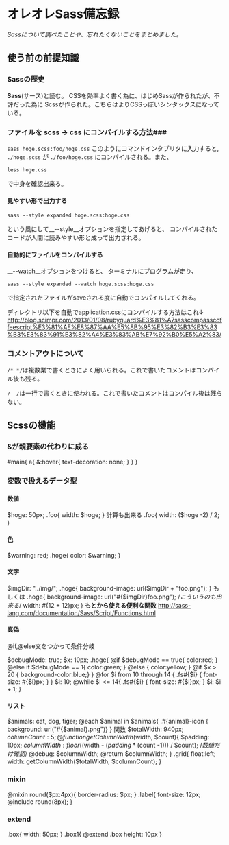 # オレオレSass備忘録

_Sassについて調べたことや、忘れたくないことをまとめました。_

## 使う前の前提知識

### Sassの歴史

__Sass__(サース)と読む。
  CSSを効率よく書く為に、はじめSassが作られたが、不評だった為に
Scssが作られた。こちらはよりCSSっぽいシンタックスになっている。

### ファイルを scss -> css にコンパイルする方法###

`sass hoge.scss:foo/hoge.css`
このようにコマンドインタプリタに入力すると,
  `./hoge.scss` が `./foo/hoge.css`
にコンパイルされる。また、

`less hoge.css`

で中身を確認出来る。

#### 見やすい形で出力する

`sass --style expanded hoge.scss:hoge.css`

という風にして__--style__オプションを指定してあげると、
コンパイルされたコードが人間に読みやすい形と成って出力される。

#### 自動的にファイルをコンパイルする

__--watch__オプションをつけると、
ターミナルにプログラムが走り、

`sass --style expanded --watch hoge.scss:hoge.css`

で指定されたファイルがsaveされる度に自動でコンパイルしてくれる。

ディレクトリ以下を自動でapplication.cssにコンパイルする方法はこれ↓
<http://blog.scimpr.com/2013/01/08/rubyguard%E3%81%A7sasscompasscoffeescript%E3%81%AE%E8%87%AA%E5%8B%95%E3%82%B3%E3%83%B3%E3%83%91%E3%82%A4%E3%83%AB%E7%92%B0%E5%A2%83/>

### コメントアウトについて
`/* */`は複数業で書くときによく用いられる。これで書いたコメントはコンパイル後も残る。

`/  /`は一行で書くときに使われる。これで書いたコメントはコンパイル後は残らない。

## Scssの機能
### &が親要素の代わりに成る
  #main{
    a{
      &:hover{
        text-decoration: none;
      }
    }
  }

### 変数で扱えるデータ型
#### 数値
  $hoge: 50px;
  .foo{
    width: $hoge;
  }
計算も出来る
  .foo{
    width: ($hoge -2) / 2;
  }
#### 色
  $warning: red;
  .hoge{
    color: $warning;
  }
#### 文字
  $imgDir: "../img/";
  .hoge{
    background-image: url($imgDir + "foo.png");
  }
もしくは
  .hoge{
    background-image: url("#{$imgDir}foo.png");
    /*こういうのも出来る*/
    width: #{12 + 12}px;
  }
__もとから使える便利な関数__
<http://sass-lang.com/documentation/Sass/Script/Functions.html>
#### 真偽
  @if,@else文をつかって条件分岐

  $debugMode: true;
  $x: 10px;
  .hoge{
    @if $debugMode == true{
      color:red;
    } @else if $debugMode == 1{
      color:green;
    } @else {
      color:yellow;
    }
    @if $x > 20 { background-color:blue;}
  }
  @for $i from 10 through 14 {
    .fs#{$i} { font-size: #{$i}px; }
  }
  $i: 10;
  @while $i <= 14{
    .fs#{$i} { font-size: #{$i}px; }
    $i: $i + 1;
  }
#### リスト
  $animals: cat, dog, tiger;
  @each $animal in $animals{
    .#{animal}-icon { background: url("#{$animal}.png")}
  }
  関数
  $totalWidth: 940px;
  $columnCount: 5;
  @function getColumnWidth($width, $count){
  $padding: 10px;
  $columnWidth: floor(($width - ($padding * ($count -1))) / $count);
    /*数値だけ確認*/
    @debug: $columnWidth;
    @return $columnWidth;
  }
  .grid{
    float:left;
    width: getColumnWidth($totalWidth, $columnCount);
  }
### mixin
  @mixin round($px:4px){
    border-radius: $px;
  }
  .label{
    font-size: 12px;
    @include round(8px);
  }
### extend
  .box{
    width: 50px;
  }
  .box1{
    @extend .box
    height: 10px
  }